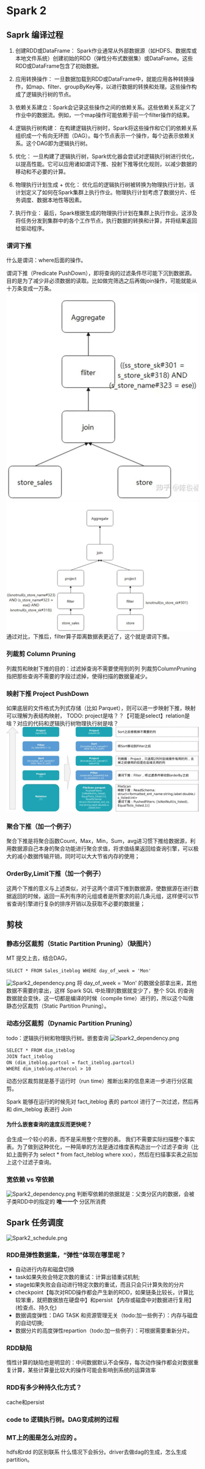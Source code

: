 # Spark 2 
## Saprk 编译过程
1. 创建RDD或DataFrame： Spark作业通常从外部数据源（如HDFS、数据库或本地文件系统）创建初始的RDD（弹性分布式数据集）或DataFrame。这些RDD或DataFrame包含了初始数据。

2. 应用转换操作： 一旦数据加载到RDD或DataFrame中，就能应用各种转换操作，如map、filter、groupByKey等，以进行数据的转换和处理。这些操作构成了逻辑执行树的节点。

3. 依赖关系建立：Spark会记录这些操作之间的依赖关系。这些依赖关系定义了作业中的数据流。例如，一个map操作可能依赖于前一个filter操作的结果。

4. 逻辑执行树构建： 在构建逻辑执行树时，Spark将这些操作和它们的依赖关系组织成一个有向无环图（DAG）。每个节点表示一个操作，每个边表示依赖关系。这个DAG即为逻辑执行树。

5. 优化： 一旦构建了逻辑执行树，Spark优化器会尝试对逻辑执行树进行优化，以提高性能。它可以应用诸如谓词下推、投射下推等优化规则，以减少数据的移动和不必要的计算。

6. 物理执行计划生成 + 优化： 优化后的逻辑执行树被转换为物理执行计划，该计划定义了如何在Spark集群上执行作业。物理执行计划考虑了数据分片、任务调度、数据本地性等因素。

7. 执行作业： 最后，Spark根据生成的物理执行计划在集群上执行作业。这涉及将任务分发到集群中的各个工作节点，执行数据的转换和计算，并将结果返回给驱动程序。

### 谓词下推
什么是谓词：where后面的操作。

谓词下推（Predicate PushDown），即将查询的过滤条件尽可能下沉到数据源。目的是为了减少非必须数据的读取。比如做完筛选之后再做join操作，可能就能从十万条变成一万条。
![Spark2_agg1.png](./_v_images/Spark2_agg1.png)
![Spark2_agg2.png](./_v_images/Spark2_agg2.png)
通过对比，下推后，filter算子距离数据表更近了，这个就是谓词下推。
### 列裁剪 Column Pruning 
列裁剪和映射下推的目的：过滤掉查询不需要使用到的列
列裁剪ColumnPruning 指把那些查询不需要的字段过滤掉，使得扫描的数据量减少。
### 映射下推 Project PushDown
如果底层的文件格式为列式存储（比如 Parquet），则可以进一步映射下推，映射可以理解为表结构映射，
TODO: project是啥？？【可能是select】relation是啥？对应的代码和逻辑执行树物理执行树是啥？
![Spark2_logic.png](./_v_images/Spark2_logic.png)
### 聚合下推（加一个例子）
聚合下推是将聚合函数Count，Max，Min，Sum，avg进习惯下推给数据源，利用数据源自己本身的聚合功能进行聚合求值，将求值结果返回给查询引擎，可以极大的减小数据传输开销，同时可以大大节省内存的使用；

### OrderBy,Limit下推（加一个例子）
这两个下推的意义与上述类似，对于这两个谓词下推到数据源，使数据源在进行数据返回的时候，返回一系列有序的元组或者是所要求的前几条元组，这样便可以节省查询引擎进行复杂的排序开销以及获取不必要的数据量；

## 剪枝
### 静态分区裁剪（Static Partition Pruning）（缺图片）
MT 提交上去，结合DAG，

```SELECT * FROM Sales_iteblog WHERE day_of_week = 'Mon'```

![Spark2_dependency.png](./_v_images/static.png)
将 day_of_week = 'Mon' 的数据全部拿出来，其他数据不需要的拿出，这样 Spark SQL 中处理的数据就变少了，整个 SQL 的查询数据就会变快，这一切都是编译的时候（compile time）进行的，所以这个叫做静态分区裁剪（Static Partition Pruning）。

### 动态分区裁剪（Dynamic Partition Pruning）
todo：逻辑执行树和物理执行树。嵌套查询
![Spark2_dependency.png](./_v_images/runtime.png)
```
SELECT * FROM dim_iteblog 
JOIN fact_iteblog 
ON (dim_iteblog.partcol = fact_iteblog.partcol) 
WHERE dim_iteblog.othercol > 10
```
动态分区裁剪就是基于运行时（run time）推断出来的信息来进一步进行分区裁剪。

Spark 能够在运行的时候先对 fact_iteblog 表的 partcol 进行了一次过滤，然后再和 dim_iteblog 表进行 Join

#### 为什么嵌套查询的速度反而更快呢？
会生成一个较小的表，而不是采用整个完整的表。
我们不需要实际扫描整个事实表。为了做到这种优化，一种简单的方法是通过维度表构造出一个过滤子查询（比如上面例子为 select * from fact_iteblog where xxx），然后在扫描事实表之前加上这个过滤子查询。

### 宽依赖 vs 窄依赖
![Spark2_dependency.png](./_v_images/Spark2_dependency.png)
判断窄依赖的依据就是：父类分区内的数据，会被子类RDD中的指定的 **唯一一个** 分区所消费

## Spark 任务调度
![Spark2_schedule.png](./_v_images/Spark2_schedule.png)
### RDD是弹性数据集，“弹性”体现在哪里呢？

+ 自动进行内存和磁盘切换
+ task如果失败会特定次数的重试：计算出错重试机制;
+ stage如果失败会自动进行特定次数的重试，而且只会只计算失败的分片
+ checkpoint【每次对RDD操作都会产生新的RDD，如果链条比较长，计算比较笨重，就把数据放在硬盘中】和persist 【内存或磁盘中对数据进行复用】(检查点、持久化)
+ 数据调度弹性：DAG TASK 和资源管理无关（todo:加一些例子）：内存与磁盘的自动切换;
+ 数据分片的高度弹性repartion（todo:加一些例子）：可根据需要重新分片。
### RDD缺陷
惰性计算的缺陷也是明显的：中间数据默认不会保存，每次动作操作都会对数据重复计算，某些计算量比较大的操作可能会影响到系统的运算效率

### RDD有多少种持久化方式？
cache和persist


### code to 逻辑执行树。DAG变成树的过程
### MT上的图是怎么对应的 。
hdfs和rdd 的区别联系
什么情况下会拆分。driver去做dag的生成，怎么生成partition。
